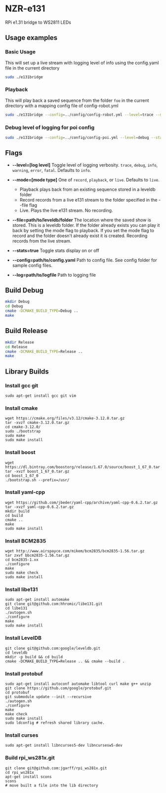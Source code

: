 # NZR-e131

RPi e1.31 bridge to WS2811 LEDs

## Usage examples
### Basic Usage
This will set up a live stream with logging level of info using the config.yaml file in the current directory
```bash
sudo ./e131bridge
```

### Playback
This will play back a saved sequence from the folder `foo` in the current directory with a mapping config file of config-robot.yml 
```bash
sudo ./e131bridge --config=../config/config-robot.yml --level=trace --mode=playback --file=foo
```

### Debug level of logging for poi config
```bash
sudo ./e131bridge --config=../config/config-poi.yml --level=debug --stats=true
```

## Flags

* **--level=[log level]**
Toggle level of logging verbosity. `trace`, `debug`, `info`, `warning`, `error`, `fatal`. Defaults to `info`.

* **--mode=[mode type]**
One of `record`, `playback`, or `live`. Defaults to `live`.
  - Playback plays back from an existing sequence stored in a leveldb folder
  - Record records from a live e131 stream to the folder specified in the --file flag
  - Live. Plays the live e131 stream. No recording.

* **--file=path/to/leveldb/folder**
The location where the saved show is stored. This is a leveldb folder. If the folder already exists you can play it back by setting the mode flag to playback. If you set the mode flag to record and the folder doesn't already exist it is created. Recording records from the live stream.

* **--stats=true**
Toggle stats display on or off

* **--config=path/to/config.yaml**
Path to config file. See config folder for sample config files.

* **--log=path/to/logfile**
Path to logging file

## Build Debug 
```bash
mkdir Debug
cd Debug
cmake -DCMAKE_BUILD_TYPE=Debug ..
make
```

## Build Release 
```bash
mkdir Release
cd Release
cmake -DCMAKE_BUILD_TYPE=Release ..
make
```

## Library Builds
### Install gcc git
    sudo apt-get install gcc git vim

### Install cmake
    wget https://cmake.org/files/v3.12/cmake-3.12.0.tar.gz
    tar -xvzf cmake-3.12.0.tar.gz
    cd cmake-3.12.0/
    sudo ./bootstrap
    sudo make
    sudo make install

### Install boost
    wget https://dl.bintray.com/boostorg/release/1.67.0/source/boost_1_67_0.tar.gz
    tar -xvzf boost_1_67_0.tar.gz
    cd boost_1_67_0
    ./bootstrap.sh --prefix=/usr/

### Install yaml-cpp
    wget https://github.com/jbeder/yaml-cpp/archive/yaml-cpp-0.6.2.tar.gz
    tar -xvzf yaml-cpp-0.6.2.tar.gz
    mkdir build
    cd build
    cmake ..
    make
    sudo make install

### Install BCM2835
    wget http://www.airspayce.com/mikem/bcm2835/bcm2835-1.56.tar.gz
    tar zxvf bbcm2835-1.56.tar.gz
    cd bcm2835-1.xx
    ./configure
    make
    sudo make check
    sudo make install

### Install libe131
    sudo apt-get install automake
    git clone git@github.com:hhromic/libe131.git
    cd libe131
    ./autogen.sh
    ./configure
    make
    sudo make install

### Install LevelDB
    git clone git@github.com:google/leveldb.git
    cd leveldb
    mkdir -p build && cd build
    cmake -DCMAKE_BUILD_TYPE=Release .. && cmake --build .

### Install protobuf
    sudo apt-get install autoconf automake libtool curl make g++ unzip
    git clone https://github.com/google/protobuf.git
    cd protobuf
    git submodule update --init --recursive
    ./autogen.sh
    ./configure
    make
    make check
    sudo make install
    sudo ldconfig # refresh shared library cache.

### Install curses
    sudo apt-get install libncurses5-dev libncursesw5-dev

### Build rpi_ws281x.git
    git clone git@github.com:jgarff/rpi_ws281x.git
    cd rpi_ws281x
    apt-get install scons
    scons
    # move built a file into the lib directory

